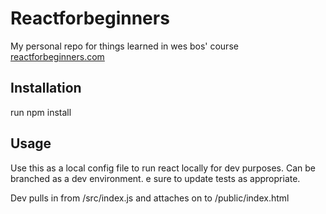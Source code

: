 # Reactforbeginners

My personal repo for things learned in wes bos' course <a href="https://reactforbeginners.com">reactforbeginners.com</a>

## Installation

run npm install

## Usage

Use this as a local config file to run react locally for dev purposes. Can be branched as a dev environment.
e sure to update tests as appropriate.

Dev pulls in from /src/index.js and attaches on to /public/index.html
